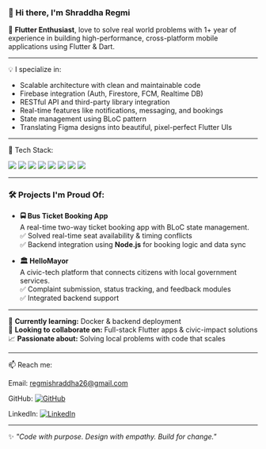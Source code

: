 ### 👋 Hi there, I'm Shraddha Regmi

🚀 **Flutter Enthusiast**, love to solve real world problems with 1+ year of experience in building high-performance, cross-platform mobile applications using Flutter & Dart.

---

💡 I specialize in:
- Scalable architecture with clean and maintainable code
- Firebase integration (Auth, Firestore, FCM, Realtime DB)
- RESTful API and third-party library integration
- Real-time features like notifications, messaging, and bookings
- State management using BLoC pattern
- Translating Figma designs into beautiful, pixel-perfect Flutter UIs

---

🔧 Tech Stack:

<p align="left">
  <img src="https://img.shields.io/badge/Flutter-02569B?style=for-the-badge&logo=flutter&logoColor=white"/>
  <img src="https://img.shields.io/badge/Dart-0175C2?style=for-the-badge&logo=dart&logoColor=white"/>
  <img src="https://img.shields.io/badge/Firebase-FFCA28?style=for-the-badge&logo=firebase&logoColor=black"/>
  <img src="https://img.shields.io/badge/Node.js-339933?style=for-the-badge&logo=nodedotjs&logoColor=white"/>
  <img src="https://img.shields.io/badge/BLoC-5B3E94?style=for-the-badge&logo=bloc&logoColor=white"/>
  <img src="https://img.shields.io/badge/Java-007396?style=for-the-badge&logo=java&logoColor=white"/>
  <img src="https://img.shields.io/badge/Git-F05032?style=for-the-badge&logo=git&logoColor=white"/>
  <img src="https://img.shields.io/badge/GitHub-181717?style=for-the-badge&logo=github&logoColor=white"/>
</p>

---

### 🛠️ Projects I'm Proud Of:

- **🚍 Bus Ticket Booking App**  
  A real-time two-way ticket booking app with BLoC state management.  
  ✅ Solved real-time seat availability & timing conflicts  
  ✅ Backend integration using **Node.js** for booking logic and data sync

- **🏛 HelloMayor**  
  A civic-tech platform that connects citizens with local government services.  
  ✅ Complaint submission, status tracking, and feedback modules  
  ✅ Integrated backend support



---

🌱 **Currently learning:** Docker & backend deployment  
📌 **Looking to collaborate on:** Full-stack Flutter apps & civic-impact solutions  
📈 **Passionate about:** Solving local problems with code that scales

---

📫 Reach me: 

Email: regmishraddha26@gmail.com

GitHub: [![GitHub](https://img.shields.io/badge/GitHub-black?style=for-the-badge&logo=github)](https://github.com/RegmiShraddha)

LinkedIn: [![LinkedIn](https://img.shields.io/badge/LinkedIn-blue?style=for-the-badge&logo=linkedin)](https://www.linkedin.com/in/shraddha-regmi/)


---

✨ *"Code with purpose. Design with empathy. Build for change."*

